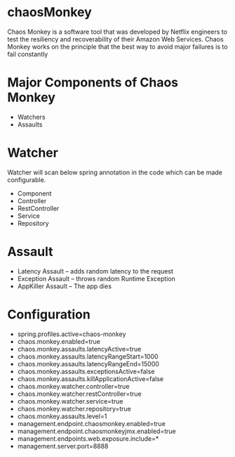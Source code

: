 # chaosMonkey
Chaos Monkey is a software tool that was developed by Netflix engineers to test the resiliency and recoverability of their Amazon Web Services.
Chaos Monkey works on the principle that the best way to avoid major failures is to fail constantly

# Major Components of Chaos Monkey
- Watchers  
- Assaults

# Watcher

Watcher will scan below spring annotation in the code which can be made configurable.

- Component
- Controller
- RestController
- Service
- Repository

# Assault

- Latency Assault – adds random latency to the request
- Exception Assault – throws random Runtime Exception
- AppKiller Assault – The app dies

# Configuration
- spring.profiles.active=chaos-monkey
- chaos.monkey.enabled=true
- chaos.monkey.assaults.latencyActive=true
- chaos.monkey.assaults.latencyRangeStart=1000
- chaos.monkey.assaults.latencyRangeEnd=15000
- chaos.monkey.assaults.exceptionsActive=false
- chaos.monkey.assaults.killApplicationActive=false
- chaos.monkey.watcher.controller=true
- chaos.monkey.watcher.restController=true
- chaos.monkey.watcher.service=true
- chaos.monkey.watcher.repository=true
- chaos.monkey.assaults.level=1
- management.endpoint.chaosmonkey.enabled=true
- management.endpoint.chaosmonkeyjmx.enabled=true
- management.endpoints.web.exposure.include=*
- management.server.port=8888


